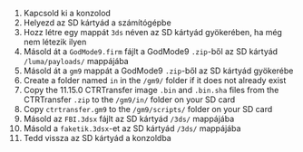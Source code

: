 1. Kapcsold ki a konzolod
2. Helyezd az SD kártyád a számítógépbe
3. Hozz létre egy mappát `3ds` néven az SD kártyád gyökerében, ha még nem létezik ilyen
4. Másold át a `GodMode9.firm` fájlt a GodMode9 `.zip`-ből az SD kártyád `/luma/payloads/` mappájába
5. Másold át a `gm9` mappát a GodMode9 `.zip`-ből az SD kártyád gyökerébe
6. Create a folder named `in` in the `/gm9/` folder if it does not already exist
7. Copy the 11.15.0 CTRTransfer image `.bin` and `.bin.sha` files from the CTRTransfer `.zip` to the `/gm9/in/` folder on your SD card
8. Copy `ctrtransfer.gm9` to the `/gm9/scripts/` folder on your SD card
9. Másold az `FBI.3dsx` fájlt az SD kártyád `/3ds/` mappájába
10. Másold a `faketik.3dsx`-et az SD kártyád `/3ds/` mappájába
11. Tedd vissza az SD kártyád a konzoldba
